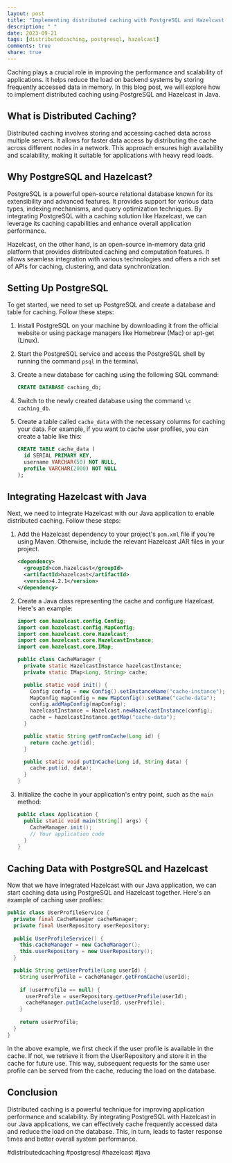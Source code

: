 ```yaml
---
layout: post
title: "Implementing distributed caching with PostgreSQL and Hazelcast in Java"
description: " "
date: 2023-09-21
tags: [distributedcaching, postgresql, hazelcast]
comments: true
share: true
---
```


Caching plays a crucial role in improving the performance and scalability of applications. It helps reduce the load on backend systems by storing frequently accessed data in memory. In this blog post, we will explore how to implement distributed caching using PostgreSQL and Hazelcast in Java.

## What is Distributed Caching?

Distributed caching involves storing and accessing cached data across multiple servers. It allows for faster data access by distributing the cache across different nodes in a network. This approach ensures high availability and scalability, making it suitable for applications with heavy read loads.

## Why PostgreSQL and Hazelcast?

PostgreSQL is a powerful open-source relational database known for its extensibility and advanced features. It provides support for various data types, indexing mechanisms, and query optimization techniques. By integrating PostgreSQL with a caching solution like Hazelcast, we can leverage its caching capabilities and enhance overall application performance.

Hazelcast, on the other hand, is an open-source in-memory data grid platform that provides distributed caching and computation features. It allows seamless integration with various technologies and offers a rich set of APIs for caching, clustering, and data synchronization.

## Setting Up PostgreSQL

To get started, we need to set up PostgreSQL and create a database and table for caching. Follow these steps:

1. Install PostgreSQL on your machine by downloading it from the official website or using package managers like Homebrew (Mac) or apt-get (Linux).

2. Start the PostgreSQL service and access the PostgreSQL shell by running the command `psql` in the terminal.

3. Create a new database for caching using the following SQL command:
   ```sql
   CREATE DATABASE caching_db;
   ```

4. Switch to the newly created database using the command `\c caching_db`.

5. Create a table called `cache_data` with the necessary columns for caching your data. For example, if you want to cache user profiles, you can create a table like this:
   ```sql
   CREATE TABLE cache_data (
     id SERIAL PRIMARY KEY,
     username VARCHAR(50) NOT NULL,
     profile VARCHAR(2000) NOT NULL
   );
   ```

## Integrating Hazelcast with Java

Next, we need to integrate Hazelcast with our Java application to enable distributed caching. Follow these steps:

1. Add the Hazelcast dependency to your project's `pom.xml` file if you're using Maven. Otherwise, include the relevant Hazelcast JAR files in your project.
   ```xml
   <dependency>
     <groupId>com.hazelcast</groupId>
     <artifactId>hazelcast</artifactId>
     <version>4.2.1</version>
   </dependency>
   ```

2. Create a Java class representing the cache and configure Hazelcast. Here's an example:
   ```java
   import com.hazelcast.config.Config;
   import com.hazelcast.config.MapConfig;
   import com.hazelcast.core.Hazelcast;
   import com.hazelcast.core.HazelcastInstance;
   import com.hazelcast.core.IMap;
   
   public class CacheManager {
     private static HazelcastInstance hazelcastInstance;
     private static IMap<Long, String> cache;
   
     public static void init() {
       Config config = new Config().setInstanceName("cache-instance");
       MapConfig mapConfig = new MapConfig().setName("cache-data");
       config.addMapConfig(mapConfig);
       hazelcastInstance = Hazelcast.newHazelcastInstance(config);
       cache = hazelcastInstance.getMap("cache-data");
     }
   
     public static String getFromCache(Long id) {
       return cache.get(id);
     }
   
     public static void putInCache(Long id, String data) {
       cache.put(id, data);
     }
   }
   ```

3. Initialize the cache in your application's entry point, such as the `main` method:
   ```java
   public class Application {
     public static void main(String[] args) {
       CacheManager.init();
       // Your application code
     }
   }
   ```

## Caching Data with PostgreSQL and Hazelcast

Now that we have integrated Hazelcast with our Java application, we can start caching data using PostgreSQL and Hazelcast together. Here's an example of caching user profiles:

```java
public class UserProfileService {
  private final CacheManager cacheManager;
  private final UserRepository userRepository;
  
  public UserProfileService() {
    this.cacheManager = new CacheManager();
    this.userRepository = new UserRepository();
  }

  public String getUserProfile(Long userId) {
    String userProfile = cacheManager.getFromCache(userId);
    
    if (userProfile == null) {
      userProfile = userRepository.getUserProfile(userId);
      cacheManager.putInCache(userId, userProfile);
    }
    
    return userProfile;
  }
}
```

In the above example, we first check if the user profile is available in the cache. If not, we retrieve it from the UserRepository and store it in the cache for future use. This way, subsequent requests for the same user profile can be served from the cache, reducing the load on the database.

## Conclusion

Distributed caching is a powerful technique for improving application performance and scalability. By integrating PostgreSQL with Hazelcast in our Java applications, we can effectively cache frequently accessed data and reduce the load on the database. This, in turn, leads to faster response times and better overall system performance.

#distributedcaching #postgresql #hazelcast #java